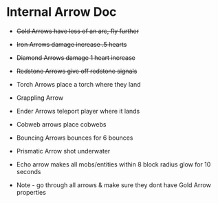 # Internal Arrow Doc
- ~~Gold Arrows have less of an arc, fly further~~
- ~~Iron Arrows damage increase .5 hearts~~
- ~~Diamond Arrows damage 1 heart increase~~
- ~~Redstone Arrows give off redstone signals~~
- Torch Arrows place a torch where they land
- Grappling Arrow
- Ender Arrows teleport player where it lands
- Cobweb arrows place cobwebs
- Bouncing Arrows bounces for 6 bounces
- Prismatic Arrow shot underwater
- Echo arrow makes all mobs/entities within 8 block radius glow for 10 seconds



- Note - go through all arrows & make sure they dont have Gold Arrow properties